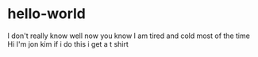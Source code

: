 # hello-world
I don't really know
well now you know
I am tired and cold most of the time
Hi I'm jon kim
if i do this i get a t shirt
